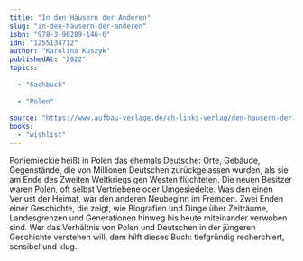 ```yaml
---
title: "In den Häusern der Anderen"
slug: "in-den-häusern-der-anderen"
isbn: "978-3-96289-146-6"
idn: "1255134712"
author: "Karolina Kuszyk"
publishedAt: "2022"
topics:
  
  - "Sachbuch"
    
  - "Polen"
    
source: "https://www.aufbau-verlage.de/ch-links-verlag/den-hausern-der-anderen/978-3-96289-146-6"
books: 
  - "wishlist"
---
```

Poniemieckie heißt in Polen das ehemals Deutsche: Orte, Gebäude, Gegenstände, 
die von Millionen Deutschen zurückgelassen wurden, als sie am Ende des Zweiten 
Weltkriegs gen Westen flüchteten. Die neuen Besitzer waren Polen, oft selbst 
Vertriebene oder Umgesiedelte. Was den einen Verlust der Heimat, war den 
anderen Neubeginn im Fremden. Zwei Enden einer Geschichte, die zeigt, wie 
Biografien und Dinge über Zeiträume, Landesgrenzen und Generationen hinweg bis 
heute miteinander verwoben sind. Wer das Verhältnis von Polen und Deutschen in 
der jüngeren Geschichte verstehen will, dem hilft dieses Buch: tiefgründig 
recherchiert, sensibel und klug.